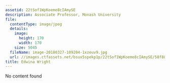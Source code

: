 ```yaml
---
assetid: 22tSof1WpKoeme8cIAmySE
description: Associate Professor, Monash University
file:
  contentType: image/jpeg
  details:
    image:
      height: 170
      width: 170
    size: 5045
  fileName: image-20180327-109204-1xzeuv9.jpg
  url: //images.ctfassets.net/bsux5spekp1p/22tSof1WpKoeme8cIAmySE/58f88fbf6f2612a34caaac2fa8a7ff98/image-20180327-109204-1xzeuv9.jpg
title: Edwina Wright
---
```

No content found